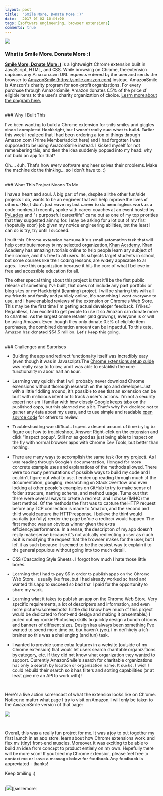 ```yaml
---
layout: post
title:  "Smile More, Donate More :)"
date:   2017-07-02 18:54:00
tags: [software engineering, browser extensions]
comments: true
---
```



[<img src="https://raw.githubusercontent.com/jttyeung/smile-more-donate-more/master/screenshots/smilemore-1400x560.png" class="img-responsive center-block" />][smilemore]
<br>

### What is [Smile More, Donate More :)][smilemore]

**[Smile More, Donate More :)][smilemore]** is a lightweight Chrome extension built in JavaScript, HTML, and CSS. While browsing on Chrome, the extension captures any Amazon.com URL requests entered by the user and sends the browser to [AmazonSmile (https://smile.amazon.com)][smile] instead. AmazonSmile is Amazon's charity program for non-profit organizations. For every purchase through AmazonSmile, Amazon donates 0.5% of the price of eligible items to the user's charity organization of choice. [Learn more about the program here.][smile-program]


<br>
### Why I Built This

I've been wanting to build a Chrome extension for ~~shits~~ smiles and giggles since I completed Hackbright, but I wasn't really sure what to build. Earlier this week I realized that I had been ordering a ton of things through Amazon.com (Prime Member/addict here) and I had forgotten I was supposed to be using AmazonSmile instead. I kicked myself for not remembering this, and then the idea suddenly popped into my head: why not build an app for that?

Oh.... duh. That's how every software engineer solves their problems. Make the machine do the thinking... so I don't have to. :)


<br>
### What This Project Means To Me

I have a heart and soul. A big part of me, despite all the other fun/side projects I do, wants to be an engineer that will help improve the lives of others. (No, I didn't just leave my last career to do meaningless work as a code monkey.) I recently spoke with career coaches at an event hosted by [PyLadies][pyladies] and "a purposeful career/life" came out as one of my top priorities that they suggested aiming for. I may be asking for a lot out of my first (hopefully soon) job given my novice engineering abilities, but the least I can do is try, try until I succeed.

I built this Chrome extension because it's a small automation task that will help contribute money to my selected organization, [Khan Academy][khan]. Khan Academy has amazing tutorials online to help people learn any subject of their choice, and it's free to all users. Its subjects target students in school, but some courses like their coding lessons, are widely applicable to all ages. I love this organization because it hits the core of what I believe in: free and accessible education for all.

The other special thing about this project is that it'll be the first public release of something I've built, that does not include any past portfolio or blog sites or my Hackbright (learning) project. I will be sharing this with all my friends and family and publicly online, it's something I want everyone to use, and I have enabled reviews of the extension on Chrome's Web Store. This may be the first time I'm getting actual developer feedback. (Yikes.) Regardless, I am excited to get people to use it so Amazon can donate more to charities. As the largest online retailer (and growing), everyone is or will be using Amazon. Even though they only donate 0.5% of eligible item purchases, the combined donation amount can be impactful. To this date, Amazon has donated $54.5 million. Let's keep this going.


<br>
### Challenges and Surprises

- Building the app and redirect functionality itself was incredibly easy (even though it was in Javascript).The [Chrome extensions setup guide][chrome setup] was really easy to follow, and I was able to establish the core functionality in about half an hour.

- Learning very quickly that I will probably never download Chrome extensions without thorough research on the app and developer.Just with a little fiddling around, it's possible to see that an extension can be built with malicious intent or to track a user's actions. I'm not a security expert nor am I familiar with how closely Google keeps tabs on the published apps, but this alarmed me a bit. That's why I've decided not to gather any data about my users, and to use simple and readable [open source code][github] for others to review.

- Troubleshooting was difficult. I spent a decent amount of time trying to figure out how to troubleshoot. Answer: Right-click on the extension and click "inspect popup". Still not as good as just being able to inspect on the fly with normal browser apps with Chrome Dev Tools, but better than nothing.

- There are many ways to accomplish the same task (for my project). As I was reading through Google's documentation, I longed for more concrete example uses and explanations of the methods allowed. There were too many permutations of possible ways to build my code and I couldn't figure out what to use. I ended up reading through much of the documentation, googling, researching on Stack Overflow, and even looking at other people's examples on GitHub to try to make sense of folder structure, naming schema, and method usage. Turns out that there were several ways to create a redirect, and I chose (IMHO) the best method. Of the methods the first was to capture the HTTP request before any TCP connection is made to Amazon, and the second and third would capture the HTTP response. I believe the third would partially (or fully) render the page before a redirect would happen. The first method was an obvious winner given the extra efficiency/performance. In a sense, the description of my app doesn't really make sense because it's not actually redirecting a user as much as it is modifying the request that the browser makes for the user, but I left it as such because it seemed to be the easiest way to explain it to the general populous without going into too much detail.

- CSS (Cascading Style Sheets). I forgot how much I hate those little boxes.

- Learning that I had to pay $5 in order to publish apps on the Chrome Web Store. I usually like free, but I had already worked so hard and wanted this app to succeed so bad that I paid for the opportunity to share my work.

- Learning what it takes to publish an app on the Chrome Web Store. Very specific requirements, a lot of descriptors and information, and even more pictures/screenshots! (Little did I know how much of this project would be dedicated to front-end design and making it presentable.) I pulled out my rookie Photoshop skills to quickly design a bunch of icons and banners of different sizes. Design has always been something I've wanted to spend more time on, but haven't (yet). I'm definitely a left-brainer so this was a challenging (and fun) task.

- I wanted to provide some extra features in a website (outside of my Chrome extension) that would let users search charitable organizations by category, etc. if they did not know what organization they wanted to support. Currently AmazonSmile's search for charitable organizations has only a search by location or organization name. It sucks. I wish I could rebuild their search so it has filters and sorting capabilities (or at least give me an API to work with)!

<br>

Here's a live action screencast of what the extension looks like on Chrome. Notice no matter what page I try to visit on Amazon, I will only be taken to the AmazonSmile version of that page:
<br>

[<img src="https://github.com/jttyeung/smile-more-donate-more/raw/master/smilemore-screencast.gif" class="img-responsive center-block" />][smilemore]

<br>

Overall, this was a really fun project for me. It was a joy to put together my first launch in an app store, learn about how Chrome extensions work, and flex my (tiny) front-end muscles. Moreover, it was exciting to be able to build an idea from concept to product entirely on my own. Hopefully there will be more soon! If you tried my Chrome extension, please feel free to contact me or leave a message below for feedback. Any feedback is appreciated - thanks!

Keep Smiling :)

<br>
[<img src="https://github.com/jttyeung/smile-more-donate-more/blob/master/screenshots/smilemore-screencast.gif?raw=true" class="img-responsive" />][smilemore]


[smilemore]: https://chrome.google.com/webstore/detail/smile-more-donate-more/lbicnnogjkpfkhokabdopjibhlcejhop?hl=en-US&gl=US
[pyladies]: http://www.pyladies.com/
[smile]: https://smile.amazon.com
[smile-program]: https://smile.amazon.com/gp/chpf/about/ref=smi_se_rspo_laas_aas
[khan]: https://www.khanacademy.org/
[chrome setup]: https://developer.chrome.com/extensions/getstarted
[github]: https://github.com/jttyeung/smile-more-donate-more
